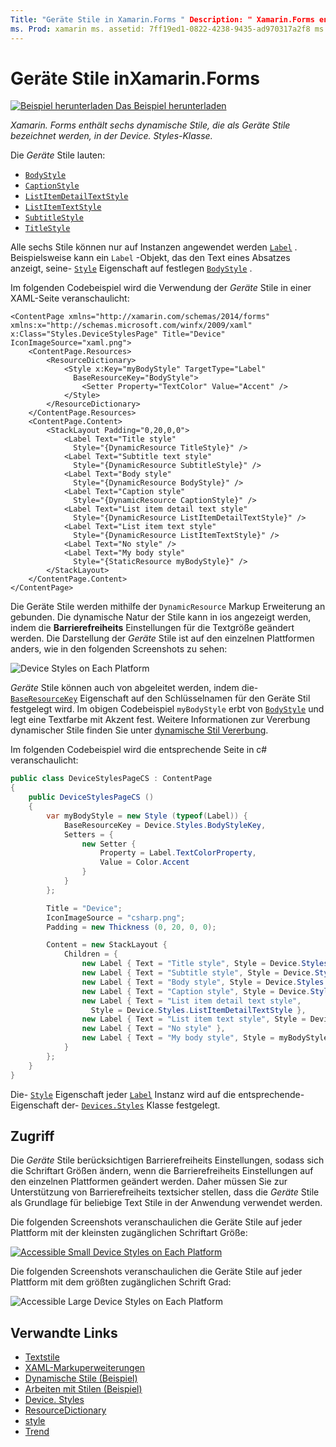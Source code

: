 ```yaml
---
Title: "Geräte Stile in Xamarin.Forms " Description: " Xamarin.Forms enthält sechs dynamische Stile, die als Geräte Stile bezeichnet werden, in der Device. Styles-Klasse. In diesem Artikel wird erläutert, wie die Geräte Stile in einer-Anwendung verwendet werden Xamarin.Forms . "
ms. Prod: xamarin ms. assetid: 7ff19ed1-0822-4238-9435-ad970317a2f8 ms. Technology: xamarin-Forms Author: davidbritch ms. Author: dabritch ms. Date: 02/17/2016 NO-LOC: [ Xamarin.Forms , Xamarin.Essentials ]
---
```


# <a name="device-styles-in-xamarinforms"></a>Geräte Stile inXamarin.Forms

[![Beispiel herunterladen](~/media/shared/download.png) Das Beispiel herunterladen](https://docs.microsoft.com/samples/xamarin/xamarin-forms-samples/userinterface-styles-dynamicstyles)

_Xamarin. Forms enthält sechs dynamische Stile, die als Geräte Stile bezeichnet werden, in der Device. Styles-Klasse._

Die *Geräte* Stile lauten:

- [`BodyStyle`](xref:Xamarin.Forms.Device.Styles.BodyStyle)
- [`CaptionStyle`](xref:Xamarin.Forms.Device.Styles.CaptionStyle)
- [`ListItemDetailTextStyle`](xref:Xamarin.Forms.Device.Styles.ListItemDetailTextStyle)
- [`ListItemTextStyle`](xref:Xamarin.Forms.Device.Styles.ListItemTextStyle)
- [`SubtitleStyle`](xref:Xamarin.Forms.Device.Styles.SubtitleStyle)
- [`TitleStyle`](xref:Xamarin.Forms.Device.Styles.TitleStyle)

Alle sechs Stile können nur auf Instanzen angewendet werden [`Label`](xref:Xamarin.Forms.Label) . Beispielsweise kann ein `Label` -Objekt, das den Text eines Absatzes anzeigt, seine- [`Style`](xref:Xamarin.Forms.NavigableElement.Style) Eigenschaft auf festlegen [`BodyStyle`](xref:Xamarin.Forms.Device.Styles.BodyStyle) .

Im folgenden Codebeispiel wird die Verwendung der *Geräte* Stile in einer XAML-Seite veranschaulicht:

```xaml
<ContentPage xmlns="http://xamarin.com/schemas/2014/forms" xmlns:x="http://schemas.microsoft.com/winfx/2009/xaml" x:Class="Styles.DeviceStylesPage" Title="Device" IconImageSource="xaml.png">
    <ContentPage.Resources>
        <ResourceDictionary>
            <Style x:Key="myBodyStyle" TargetType="Label"
              BaseResourceKey="BodyStyle">
                <Setter Property="TextColor" Value="Accent" />
            </Style>
        </ResourceDictionary>
    </ContentPage.Resources>
    <ContentPage.Content>
        <StackLayout Padding="0,20,0,0">
            <Label Text="Title style"
              Style="{DynamicResource TitleStyle}" />
            <Label Text="Subtitle text style"
              Style="{DynamicResource SubtitleStyle}" />
            <Label Text="Body style"
              Style="{DynamicResource BodyStyle}" />
            <Label Text="Caption style"
              Style="{DynamicResource CaptionStyle}" />
            <Label Text="List item detail text style"
              Style="{DynamicResource ListItemDetailTextStyle}" />
            <Label Text="List item text style"
              Style="{DynamicResource ListItemTextStyle}" />
            <Label Text="No style" />
            <Label Text="My body style"
              Style="{StaticResource myBodyStyle}" />
        </StackLayout>
    </ContentPage.Content>
</ContentPage>
```

Die Geräte Stile werden mithilfe der `DynamicResource` Markup Erweiterung an gebunden. Die dynamische Natur der Stile kann in ios angezeigt werden, indem die **Barrierefreiheits** Einstellungen für die Textgröße geändert werden. Die Darstellung der *Geräte* Stile ist auf den einzelnen Plattformen anders, wie in den folgenden Screenshots zu sehen:

![](device-images/device-styles.png "Device Styles on Each Platform")

*Geräte* Stile können auch von abgeleitet werden, indem die- [`BaseResourceKey`](xref:Xamarin.Forms.Style.BaseResourceKey) Eigenschaft auf den Schlüsselnamen für den Geräte Stil festgelegt wird. Im obigen Codebeispiel `myBodyStyle` erbt von [`BodyStyle`](xref:Xamarin.Forms.Device.Styles.BodyStyle) und legt eine Textfarbe mit Akzent fest. Weitere Informationen zur Vererbung dynamischer Stile finden Sie unter [dynamische Stil Vererbung](~/xamarin-forms/user-interface/styles/xaml/dynamic.md#dynamic-style-inheritance).

Im folgenden Codebeispiel wird die entsprechende Seite in c# veranschaulicht:

```csharp
public class DeviceStylesPageCS : ContentPage
{
    public DeviceStylesPageCS ()
    {
        var myBodyStyle = new Style (typeof(Label)) {
            BaseResourceKey = Device.Styles.BodyStyleKey,
            Setters = {
                new Setter {
                    Property = Label.TextColorProperty,
                    Value = Color.Accent
                }
            }
        };

        Title = "Device";
        IconImageSource = "csharp.png";
        Padding = new Thickness (0, 20, 0, 0);

        Content = new StackLayout {
            Children = {
                new Label { Text = "Title style", Style = Device.Styles.TitleStyle },
                new Label { Text = "Subtitle style", Style = Device.Styles.SubtitleStyle },
                new Label { Text = "Body style", Style = Device.Styles.BodyStyle },
                new Label { Text = "Caption style", Style = Device.Styles.CaptionStyle },
                new Label { Text = "List item detail text style",
                  Style = Device.Styles.ListItemDetailTextStyle },
                new Label { Text = "List item text style", Style = Device.Styles.ListItemTextStyle },
                new Label { Text = "No style" },
                new Label { Text = "My body style", Style = myBodyStyle }
            }
        };
    }
}
```

Die- [`Style`](xref:Xamarin.Forms.NavigableElement.Style) Eigenschaft jeder [`Label`](xref:Xamarin.Forms.Label) Instanz wird auf die entsprechende-Eigenschaft der- [`Devices.Styles`](xref:Xamarin.Forms.Device.Styles) Klasse festgelegt.

## <a name="accessibility"></a>Zugriff

Die *Geräte* Stile berücksichtigen Barrierefreiheits Einstellungen, sodass sich die Schriftart Größen ändern, wenn die Barrierefreiheits Einstellungen auf den einzelnen Plattformen geändert werden. Daher müssen Sie zur Unterstützung von Barrierefreiheits textsicher stellen, dass die *Geräte* Stile als Grundlage für beliebige Text Stile in der Anwendung verwendet werden.

Die folgenden Screenshots veranschaulichen die Geräte Stile auf jeder Plattform mit der kleinsten zugänglichen Schriftart Größe:

[![](device-images/minimum-size.png "Accessible Small Device Styles on Each Platform")](device-images/minimum-size-large.png#lightbox "Accessible Small Device Styles on Each Platform")

Die folgenden Screenshots veranschaulichen die Geräte Stile auf jeder Plattform mit dem größten zugänglichen Schrift Grad:

![](device-images/maximum-size.png "Accessible Large Device Styles on Each Platform")

## <a name="related-links"></a>Verwandte Links

- [Textstile](~/xamarin-forms/user-interface/text/styles.md)
- [XAML-Markuperweiterungen](~/xamarin-forms/xaml/xaml-basics/xaml-markup-extensions.md)
- [Dynamische Stile (Beispiel)](https://docs.microsoft.com/samples/xamarin/xamarin-forms-samples/userinterface-styles-dynamicstyles)
- [Arbeiten mit Stilen (Beispiel)](https://docs.microsoft.com/samples/xamarin/xamarin-forms-samples/workingwithstyles)
- [Device. Styles](xref:Xamarin.Forms.Device.Styles)
- [ResourceDictionary](xref:Xamarin.Forms.ResourceDictionary)
- [style](xref:Xamarin.Forms.Style)
- [Trend](xref:Xamarin.Forms.Setter)
